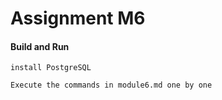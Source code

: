 
# Assignment M6

#### Build and Run

```
install PostgreSQL

Execute the commands in module6.md one by one
```